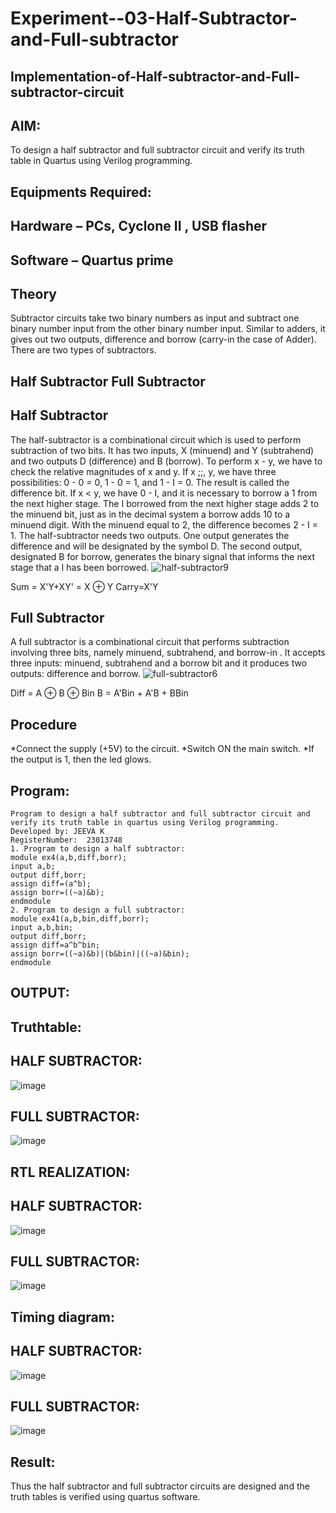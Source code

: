 # Experiment--03-Half-Subtractor-and-Full-subtractor
## Implementation-of-Half-subtractor-and-Full-subtractor-circuit
## AIM:
To design a half subtractor and full subtractor circuit and verify its truth table in Quartus using Verilog programming.

## Equipments Required:
## Hardware – PCs, Cyclone II , USB flasher
## Software – Quartus prime
## Theory
Subtractor circuits take two binary numbers as input and subtract one binary number input from the other binary number input. Similar to adders, it gives out two outputs, difference and borrow (carry-in the case of Adder). There are two types of subtractors.

## Half Subtractor Full Subtractor
## Half Subtractor
The half-subtractor is a combinational circuit which is used to perform subtraction of two bits. It has two inputs, X (minuend) and Y (subtrahend) and two outputs D (difference) and B (borrow). To perform x - y, we have to check the relative magnitudes of x and y. If x ;;, y, we have three possibilities: 0 - 0 = 0, 1 - 0 = 1, and 1 - I = 0. The result is called the difference bit. If x < y, we have 0 - I, and it is necessary to borrow a 1 from the next higher stage. The I borrowed from the next higher stage adds 2 to the minuend bit, just as in the decimal system a borrow adds 10 to a minuend digit. With the minuend equal to 2, the difference becomes 2 - I = 1. The half-subtractor needs two outputs. One output generates the difference and will be designated by the symbol D. The second output, designated B for borrow, generates the binary signal that informs the next stage that a I has been borrowed.
![half-subtractor9](https://user-images.githubusercontent.com/36288975/166112538-58c3bc7c-ee5d-4e6a-ac8d-8e8328efe27a.png)


Sum = X'Y+XY' = X ⊕ Y
Carry=X'Y

## Full Subtractor
A full subtractor is a combinational circuit that performs subtraction involving three bits, namely minuend, subtrahend, and borrow-in . It accepts three inputs: minuend, subtrahend and a borrow bit and it produces two outputs: difference and borrow. 
![full-subtractor6](https://user-images.githubusercontent.com/36288975/166112541-24c68359-3de8-4674-ae22-8272ffc385ed.png)


Diff = A ⊕ B ⊕ Bin B = A'Bin + A'B + BBin

## Procedure
*Connect the supply (+5V) to the circuit.
*Switch ON the main switch.
*If the output is 1, then the led glows.
## Program:
```
Program to design a half subtractor and full subtractor circuit and verify its truth table in quartus using Verilog programming.
Developed by: JEEVA K
RegisterNumber:  23013748
1. Program to design a half subtractor:
module ex4(a,b,diff,borr);
input a,b;
output diff,borr;
assign diff=(a^b);
assign borr=((~a)&b);
endmodule 
2. Program to design a full subtractor:
module ex41(a,b,bin,diff,borr);
input a,b,bin;
output diff,borr;
assign diff=a^b^bin;
assign borr=((~a)&b)|(b&bin)|((~a)&bin);
endmodule
```
## OUTPUT:
## Truthtable:
## HALF SUBTRACTOR:
![image](https://github.com/JeevaMurthy/Experiment--03-Half-Subtractor-and-Full-subtractor/assets/147222117/177b957e-479c-4d9d-81d0-5dd70c50afe4)

## FULL SUBTRACTOR:
![image](https://github.com/JeevaMurthy/Experiment--03-Half-Subtractor-and-Full-subtractor/assets/147222117/77b9da56-dcd4-4718-98d2-168d439d8c30)

## RTL REALIZATION:

## HALF SUBTRACTOR:
![image](https://github.com/JeevaMurthy/Experiment--03-Half-Subtractor-and-Full-subtractor/assets/147222117/51359c54-bb57-42ce-a9c7-daf4c63857eb)

## FULL SUBTRACTOR:
![image](https://github.com/JeevaMurthy/Experiment--03-Half-Subtractor-and-Full-subtractor/assets/147222117/3e75449f-04b2-4750-92ae-ff4e05beb92d)

## Timing diagram:
## HALF SUBTRACTOR:
![image](https://github.com/JeevaMurthy/Experiment--03-Half-Subtractor-and-Full-subtractor/assets/147222117/18690cb5-ebec-493d-8832-966f7852dd26)

## FULL SUBTRACTOR:
![image](https://github.com/JeevaMurthy/Experiment--03-Half-Subtractor-and-Full-subtractor/assets/147222117/37955db4-b42e-49ad-93ed-31544d4b3265)

## Result:
Thus the half subtractor and full subtractor circuits are designed and the truth tables is verified using quartus software.
